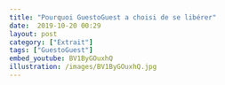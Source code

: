 ```yaml
---
title: "Pourquoi GuestoGuest a choisi de se libérer"
date:  2019-10-20 00:29
layout: post
category: ["Extrait"]
tags: ["GuestoGuest"]
embed_youtube: BV1ByGOuxhQ
illustration: /images/BV1ByGOuxhQ.jpg
---
```

